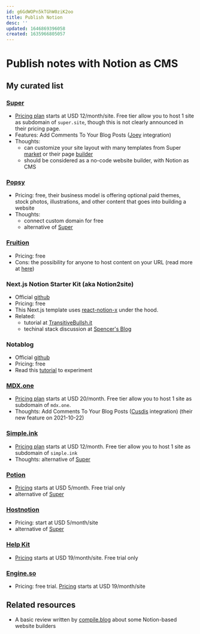 ```yaml
---
id: g6GdWOPn5kTGhW0ziK2oo
title: Publish Notion
desc: ''
updated: 1646869396058
created: 1635966805057
---
```

# Publish notes with Notion as CMS

## My curated list

### [Super](https://super.so/)  
- [Pricing plan](https://super.so/pricing) starts at USD 12/month/site. Free tier allow you to host 1 site as subdomain of `super.site`, though this is not clearly announced in their pricing page.  
- Features: Add Comments To Your Blog Posts ([Joey](https://joey.team/feature) integration)
- Thoughts: 
  - can customize your site layout with many templates from Super [market](https://super.so/market) or their page [builder](https://super.so/builder)
  - should be considered as a no-code website builder, with Notion as CMS

### [Popsy](https://popsy.co/)
- Pricing: free, their business model is offering optional paid themes, stock photos, illustrations, and other content that goes into building a website
- Thoughts: 
  - connect custom domain for free
  - alternative of [Super](https://super.so/)

### [Fruition](https://fruitionsite.com/)  
- Pricing: free
- Cons: the possibility for anyone to host content on your URL (read more at [here](https://super.so/guides/fruition))

### Next.js Notion Starter Kit (aka Notion2site)  
- Official  [github](https://github.com/transitive-bullshit/nextjs-notion-starter-kit)  
- Pricing: free  
- This Next.js template uses [react-notion-x](https://github.com/NotionX/react-notion-x) under the hood.  
- Related:
  - tutorial at [TransitiveBullsh.it](https://transitivebullsh.it/nextjs-notion-starter-kit)
  - techinal stack discussion at [Spencer's Blog](https://blog.spencerwoo.com/2021/02/nextjs-blog-notion)

### Notablog  
- Official [github](https://github.com/dragonman225/notablog)  
- Pricing: free  
- Read this [tutorial](https://github.com/dragonman225/notablog#Getting-Started) to experiment

### [MDX.one](https://mdx.one/)  
- [Pricing plan](https://mdx.one/pricing/) starts at USD 20/month. Free tier allow you to host 1 site as subdomain of `mdx.one`.  
- Thoughts: Add Comments To Your Blog Posts ([Cusdis](https://cusdis.com/) integration) (their new feature on 2021-10-22)

### [Simple.ink](https://www.simple.ink/)  
- [Pricing plan](https://www.simple.ink/pricing) starts at USD 12/month. Free tier allow you to host 1 site as subdomain of `simple.ink`  
- Thoughts: alternative of [Super](https://super.so/)

### [Potion](https://www.potion.so/)  
- [Pricing](https://www.potion.so/pricing) starts at USD 5/month. Free trial only
- alternative of [Super](https://super.so/)

### [Hostnotion](https://hostnotion.co/) 
- Pricing: start at USD 5/month/site
- alternative of [Super](https://super.so/)

### [Help Kit](https://www.helpkit.so/)  
- [Pricing](https://www.helpkit.so/pricing) starts at USD 19/month/site. Free trial only

### [Engine.so](https://engine.so/)  
- Pricing: free trial. [Pricing](https://engine.so/#pricing-04-749451) starts at USD 19/month/site

## Related resources
- A basic review written by [compile.blog](https://compile.blog/notion-site-builders/) about some Notion-based website builders